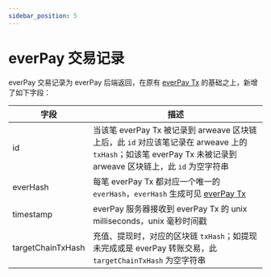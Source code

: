 ```yaml
---
sidebar_position: 5
---
```


# everPay 交易记录

everPay 交易记录为 everPay 后端返回，在原有 [everPay Tx](./everpay-tx) 的基础之上，新增了如下字段：


|字段|描述|
|---|---|
|id|当该笔 everPay Tx 被记录到 arweave 区块链上后，此 `id` 对应该笔记录在 arweave 上的 `txHash`；如该笔 everPay Tx 未被记录到 arweave 区块链上，此 `id` 为空字符串|
|everHash|每笔 everPay Tx 都对应一个唯一的 `everHash`，`everHash` 生成可见 [everPay Tx](./everpay-tx#everhash)|
|timestamp|everPay 服务器接收到 everPay Tx 的 unix milliseconds，unix 毫秒时间戳|
|targetChainTxHash|充值、提现时，对应的区块链 `txHash`；如提现未完成或是 everPay 转账交易，此 `targetChainTxHash` 为空字符串|